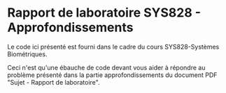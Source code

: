 # Rapport de laboratoire SYS828 - Approfondissements

Le code ici présenté est fourni dans le cadre du cours SYS828-Systèmes Biométriques. 

Ceci n'est qu'une ébauche de code devant vous aider à répondre au problème présenté dans la partie approfondissements du document PDF "Sujet - Rapport de laboratoire".
